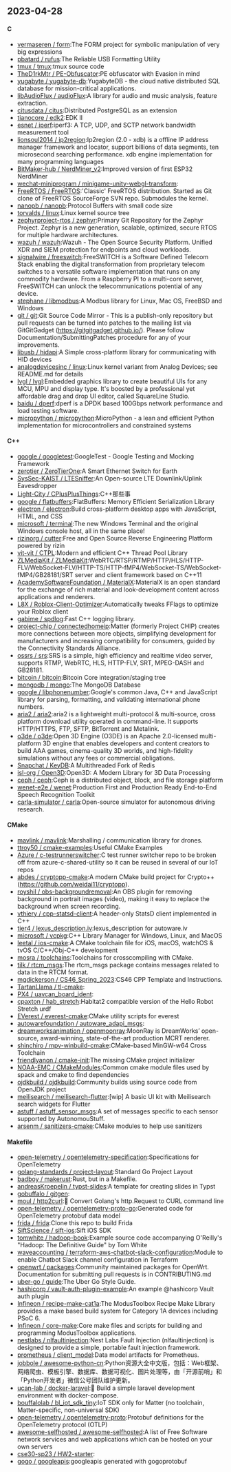 ## 2023-04-28

#### C
* [vermaseren / form](https://github.com/vermaseren/form):The FORM project for symbolic manipulation of very big expressions
* [pbatard / rufus](https://github.com/pbatard/rufus):The Reliable USB Formatting Utility
* [tmux / tmux](https://github.com/tmux/tmux):tmux source code
* [TheD1rkMtr / PE-Obfuscator](https://github.com/TheD1rkMtr/PE-Obfuscator):PE obfuscator with Evasion in mind
* [yugabyte / yugabyte-db](https://github.com/yugabyte/yugabyte-db):YugabyteDB - the cloud native distributed SQL database for mission-critical applications.
* [libAudioFlux / audioFlux](https://github.com/libAudioFlux/audioFlux):A library for audio and music analysis, feature extraction.
* [citusdata / citus](https://github.com/citusdata/citus):Distributed PostgreSQL as an extension
* [tianocore / edk2](https://github.com/tianocore/edk2):EDK II
* [esnet / iperf](https://github.com/esnet/iperf):iperf3: A TCP, UDP, and SCTP network bandwidth measurement tool
* [lionsoul2014 / ip2region](https://github.com/lionsoul2014/ip2region):Ip2region (2.0 - xdb) is a offline IP address manager framework and locator, support billions of data segments, ten microsecond searching performance. xdb engine implementation for many programming languages
* [BitMaker-hub / NerdMiner_v2](https://github.com/BitMaker-hub/NerdMiner_v2):Improved version of first ESP32 NerdMiner
* [wechat-miniprogram / minigame-unity-webgl-transform](https://github.com/wechat-miniprogram/minigame-unity-webgl-transform):
* [FreeRTOS / FreeRTOS](https://github.com/FreeRTOS/FreeRTOS):'Classic' FreeRTOS distribution. Started as Git clone of FreeRTOS SourceForge SVN repo. Submodules the kernel.
* [nanopb / nanopb](https://github.com/nanopb/nanopb):Protocol Buffers with small code size
* [torvalds / linux](https://github.com/torvalds/linux):Linux kernel source tree
* [zephyrproject-rtos / zephyr](https://github.com/zephyrproject-rtos/zephyr):Primary Git Repository for the Zephyr Project. Zephyr is a new generation, scalable, optimized, secure RTOS for multiple hardware architectures.
* [wazuh / wazuh](https://github.com/wazuh/wazuh):Wazuh - The Open Source Security Platform. Unified XDR and SIEM protection for endpoints and cloud workloads.
* [signalwire / freeswitch](https://github.com/signalwire/freeswitch):FreeSWITCH is a Software Defined Telecom Stack enabling the digital transformation from proprietary telecom switches to a versatile software implementation that runs on any commodity hardware. From a Raspberry PI to a multi-core server, FreeSWITCH can unlock the telecommunications potential of any device.
* [stephane / libmodbus](https://github.com/stephane/libmodbus):A Modbus library for Linux, Mac OS, FreeBSD and Windows
* [git / git](https://github.com/git/git):Git Source Code Mirror - This is a publish-only repository but pull requests can be turned into patches to the mailing list via GitGitGadget (https://gitgitgadget.github.io/). Please follow Documentation/SubmittingPatches procedure for any of your improvements.
* [libusb / hidapi](https://github.com/libusb/hidapi):A Simple cross-platform library for communicating with HID devices
* [analogdevicesinc / linux](https://github.com/analogdevicesinc/linux):Linux kernel variant from Analog Devices; see README.md for details
* [lvgl / lvgl](https://github.com/lvgl/lvgl):Embedded graphics library to create beautiful UIs for any MCU, MPU and display type. It's boosted by a professional yet affordable drag and drop UI editor, called SquareLine Studio.
* [baidu / dperf](https://github.com/baidu/dperf):dperf is a DPDK based 100Gbps network performance and load testing software.
* [micropython / micropython](https://github.com/micropython/micropython):MicroPython - a lean and efficient Python implementation for microcontrollers and constrained systems

#### C++
* [google / googletest](https://github.com/google/googletest):GoogleTest - Google Testing and Mocking Framework
* [zerotier / ZeroTierOne](https://github.com/zerotier/ZeroTierOne):A Smart Ethernet Switch for Earth
* [SysSec-KAIST / LTESniffer](https://github.com/SysSec-KAIST/LTESniffer):An Open-source LTE Downlink/Uplink Eavesdropper
* [Light-City / CPlusPlusThings](https://github.com/Light-City/CPlusPlusThings):C++那些事
* [google / flatbuffers](https://github.com/google/flatbuffers):FlatBuffers: Memory Efficient Serialization Library
* [electron / electron](https://github.com/electron/electron):Build cross-platform desktop apps with JavaScript, HTML, and CSS
* [microsoft / terminal](https://github.com/microsoft/terminal):The new Windows Terminal and the original Windows console host, all in the same place!
* [rizinorg / cutter](https://github.com/rizinorg/cutter):Free and Open Source Reverse Engineering Platform powered by rizin
* [vit-vit / CTPL](https://github.com/vit-vit/CTPL):Modern and efficient C++ Thread Pool Library
* [ZLMediaKit / ZLMediaKit](https://github.com/ZLMediaKit/ZLMediaKit):WebRTC/RTSP/RTMP/HTTP/HLS/HTTP-FLV/WebSocket-FLV/HTTP-TS/HTTP-fMP4/WebSocket-TS/WebSocket-fMP4/GB28181/SRT server and client framework based on C++11
* [AcademySoftwareFoundation / MaterialX](https://github.com/AcademySoftwareFoundation/MaterialX):MaterialX is an open standard for the exchange of rich material and look-development content across applications and renderers.
* [L8X / Roblox-Client-Optimizer](https://github.com/L8X/Roblox-Client-Optimizer):Automatically tweaks FFlags to optimize your Roblox client
* [gabime / spdlog](https://github.com/gabime/spdlog):Fast C++ logging library.
* [project-chip / connectedhomeip](https://github.com/project-chip/connectedhomeip):Matter (formerly Project CHIP) creates more connections between more objects, simplifying development for manufacturers and increasing compatibility for consumers, guided by the Connectivity Standards Alliance.
* [ossrs / srs](https://github.com/ossrs/srs):SRS is a simple, high efficiency and realtime video server, supports RTMP, WebRTC, HLS, HTTP-FLV, SRT, MPEG-DASH and GB28181.
* [bitcoin / bitcoin](https://github.com/bitcoin/bitcoin):Bitcoin Core integration/staging tree
* [mongodb / mongo](https://github.com/mongodb/mongo):The MongoDB Database
* [google / libphonenumber](https://github.com/google/libphonenumber):Google's common Java, C++ and JavaScript library for parsing, formatting, and validating international phone numbers.
* [aria2 / aria2](https://github.com/aria2/aria2):aria2 is a lightweight multi-protocol & multi-source, cross platform download utility operated in command-line. It supports HTTP/HTTPS, FTP, SFTP, BitTorrent and Metalink.
* [o3de / o3de](https://github.com/o3de/o3de):Open 3D Engine (O3DE) is an Apache 2.0-licensed multi-platform 3D engine that enables developers and content creators to build AAA games, cinema-quality 3D worlds, and high-fidelity simulations without any fees or commercial obligations.
* [Snapchat / KeyDB](https://github.com/Snapchat/KeyDB):A Multithreaded Fork of Redis
* [isl-org / Open3D](https://github.com/isl-org/Open3D):Open3D: A Modern Library for 3D Data Processing
* [ceph / ceph](https://github.com/ceph/ceph):Ceph is a distributed object, block, and file storage platform
* [wenet-e2e / wenet](https://github.com/wenet-e2e/wenet):Production First and Production Ready End-to-End Speech Recognition Toolkit
* [carla-simulator / carla](https://github.com/carla-simulator/carla):Open-source simulator for autonomous driving research.

#### CMake
* [mavlink / mavlink](https://github.com/mavlink/mavlink):Marshalling / communication library for drones.
* [ttroy50 / cmake-examples](https://github.com/ttroy50/cmake-examples):Useful CMake Examples
* [Azure / c-testrunnerswitcher](https://github.com/Azure/c-testrunnerswitcher):C test runner switcher repo to be broken off from azure-c-shared-utility so it can be reused in several of our IoT repos
* [abdes / cryptopp-cmake](https://github.com/abdes/cryptopp-cmake):A modern CMake build project for Crypto++ (https://github.com/weidai11/cryptopp).
* [royshil / obs-backgroundremoval](https://github.com/royshil/obs-backgroundremoval):An OBS plugin for removing background in portrait images (video), making it easy to replace the background when screen recording.
* [vthiery / cpp-statsd-client](https://github.com/vthiery/cpp-statsd-client):A header-only StatsD client implemented in C++
* [tier4 / lexus_description.iv](https://github.com/tier4/lexus_description.iv):lexus_description for autoware.iv
* [microsoft / vcpkg](https://github.com/microsoft/vcpkg):C++ Library Manager for Windows, Linux, and MacOS
* [leetal / ios-cmake](https://github.com/leetal/ios-cmake):A CMake toolchain file for iOS, macOS, watchOS & tvOS C/C++/Obj-C++ development
* [mosra / toolchains](https://github.com/mosra/toolchains):Toolchains for crosscompiling with CMake.
* [tilk / rtcm_msgs](https://github.com/tilk/rtcm_msgs):The rtcm_msgs package contains messages related to data in the RTCM format.
* [mgdickerson / CS46_Spring_2023](https://github.com/mgdickerson/CS46_Spring_2023):CS46 CPP Template and Instructions.
* [TartanLlama / tl-cmake](https://github.com/TartanLlama/tl-cmake):
* [PX4 / uavcan_board_ident](https://github.com/PX4/uavcan_board_ident):
* [cpaxton / hab_stretch](https://github.com/cpaxton/hab_stretch):Habitat2 compatible version of the Hello Robot Stretch urdf
* [EVerest / everest-cmake](https://github.com/EVerest/everest-cmake):CMake utility scripts for everest
* [autowarefoundation / autoware_adapi_msgs](https://github.com/autowarefoundation/autoware_adapi_msgs):
* [dreamworksanimation / openmoonray](https://github.com/dreamworksanimation/openmoonray):MoonRay is DreamWorks’ open-source, award-winning, state-of-the-art production MCRT renderer.
* [shinchiro / mpv-winbuild-cmake](https://github.com/shinchiro/mpv-winbuild-cmake):CMake-based MinGW-w64 Cross Toolchain
* [friendlyanon / cmake-init](https://github.com/friendlyanon/cmake-init):The missing CMake project initializer
* [NOAA-EMC / CMakeModules](https://github.com/NOAA-EMC/CMakeModules):Common cmake module files used by spack and cmake to find dependencies
* [ojdkbuild / ojdkbuild](https://github.com/ojdkbuild/ojdkbuild):Community builds using source code from OpenJDK project
* [meilisearch / meilisearch-flutter](https://github.com/meilisearch/meilisearch-flutter):[wip] A basic UI kit with Meilisearch search widgets for Flutter
* [astuff / astuff_sensor_msgs](https://github.com/astuff/astuff_sensor_msgs):A set of messages specific to each sensor supported by AutonomouStuff.
* [arsenm / sanitizers-cmake](https://github.com/arsenm/sanitizers-cmake):CMake modules to help use sanitizers

#### Makefile
* [open-telemetry / opentelemetry-specification](https://github.com/open-telemetry/opentelemetry-specification):Specifications for OpenTelemetry
* [golang-standards / project-layout](https://github.com/golang-standards/project-layout):Standard Go Project Layout
* [badboy / makerust](https://github.com/badboy/makerust):Rust, but in a Makefile.
* [andreasKroepelin / typst-slides](https://github.com/andreasKroepelin/typst-slides):A template for creating slides in Typst
* [gobuffalo / gitgen](https://github.com/gobuffalo/gitgen):
* [moul / http2curl](https://github.com/moul/http2curl):📐
Convert Golang's http.Request to CURL command line
* [open-telemetry / opentelemetry-proto-go](https://github.com/open-telemetry/opentelemetry-proto-go):Generated code for OpenTelemetry protobuf data model
* [frida / frida](https://github.com/frida/frida):Clone this repo to build Frida
* [SiftScience / sift-ios](https://github.com/SiftScience/sift-ios):Sift iOS SDK
* [tomwhite / hadoop-book](https://github.com/tomwhite/hadoop-book):Example source code accompanying O'Reilly's "Hadoop: The Definitive Guide" by Tom White
* [waveaccounting / terraform-aws-chatbot-slack-configuration](https://github.com/waveaccounting/terraform-aws-chatbot-slack-configuration):Module to enable Chatbot Slack channel configuration in Terraform
* [openwrt / packages](https://github.com/openwrt/packages):Community maintained packages for OpenWrt. Documentation for submitting pull requests is in CONTRIBUTING.md
* [uber-go / guide](https://github.com/uber-go/guide):The Uber Go Style Guide.
* [hashicorp / vault-auth-plugin-example](https://github.com/hashicorp/vault-auth-plugin-example):An example @hashicorp Vault auth plugin
* [Infineon / recipe-make-cat1a](https://github.com/Infineon/recipe-make-cat1a):The ModusToolbox Recipe Make Library provides a make based build system for Category 1A devices including PSoC 6.
* [Infineon / core-make](https://github.com/Infineon/core-make):Core make files and scripts for building and programming ModusToolbox applications.
* [nestlabs / nlfaultinjection](https://github.com/nestlabs/nlfaultinjection):Nest Labs Fault Injection (nlfaultinjection) is designed to provide a simple, portable fault injection framework.
* [prometheus / client_model](https://github.com/prometheus/client_model):Data model artifacts for Prometheus.
* [jobbole / awesome-python-cn](https://github.com/jobbole/awesome-python-cn):Python资源大全中文版，包括：Web框架、网络爬虫、模板引擎、数据库、数据可视化、图片处理等，由「开源前哨」和「Python开发者」微信公号团队维护更新。
* [ucan-lab / docker-laravel](https://github.com/ucan-lab/docker-laravel):🐳
Build a simple laravel development environment with docker-compose.
* [bouffalolab / bl_iot_sdk_tiny](https://github.com/bouffalolab/bl_iot_sdk_tiny):IoT SDK only for Matter (no toolchain, Matter-specific, non-universal SDK)
* [open-telemetry / opentelemetry-proto](https://github.com/open-telemetry/opentelemetry-proto):Protobuf definitions for the OpenTelemetry protocol (OTLP)
* [awesome-selfhosted / awesome-selfhosted](https://github.com/awesome-selfhosted/awesome-selfhosted):A list of Free Software network services and web applications which can be hosted on your own servers
* [cse30-sp23 / HW2-starter](https://github.com/cse30-sp23/HW2-starter):
* [gogo / googleapis](https://github.com/gogo/googleapis):googleapis generated with gogoprotobuf
